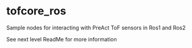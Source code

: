 # tofcore_ros
Sample nodes for interacting with PreAct ToF sensors in Ros1 and Ros2 

See next level ReadMe for more information